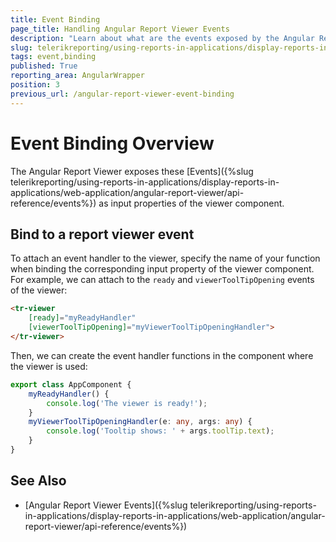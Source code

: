 ```yaml
---
title: Event Binding
page_title: Handling Angular Report Viewer Events
description: "Learn about what are the events exposed by the Angular Report Viewer and how to attach event handlers to these events."
slug: telerikreporting/using-reports-in-applications/display-reports-in-applications/web-application/angular-report-viewer/event-binding
tags: event,binding
published: True
reporting_area: AngularWrapper
position: 3
previous_url: /angular-report-viewer-event-binding
---
```


# Event Binding Overview

The Angular Report Viewer exposes these [Events]({%slug telerikreporting/using-reports-in-applications/display-reports-in-applications/web-application/angular-report-viewer/api-reference/events%}) as input properties of the viewer component.

## Bind to a report viewer event

To attach an event handler to the viewer, specify the name of your function when binding the corresponding input property of the viewer component. For example, we can attach to the `ready` and `viewerToolTipOpening` events of the viewer:

````HTML
<tr-viewer
	[ready]="myReadyHandler"
	[viewerToolTipOpening]="myViewerToolTipOpeningHandler">
</tr-viewer>
````

Then, we can create the event handler functions in the component where the viewer is used: 

````TypeScript
export class AppComponent {
	myReadyHandler() {
		console.log('The viewer is ready!');
	}
	myViewerToolTipOpeningHandler(e: any, args: any) {
		console.log('Tooltip shows: ' + args.toolTip.text);
	}
}
````

## See Also

* [Angular Report Viewer Events]({%slug telerikreporting/using-reports-in-applications/display-reports-in-applications/web-application/angular-report-viewer/api-reference/events%})

